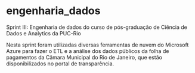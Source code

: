 # engenharia_dados
Sprint III: Engenharia de dados do curso de pós-graduação de Ciência de Dados e Analytics da PUC-Rio

Nesta sprint foram utilizadas diversas ferramentas de nuvem do Microsoft Azure para fazer o ETL e a análise dos dados públicos da folha de pagamentos da Câmara Municipal do Rio de Janeiro, que estão disponibilizados no portal de transparência.
